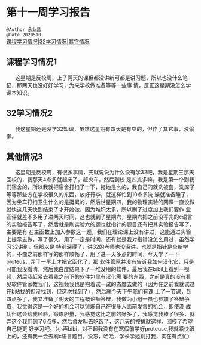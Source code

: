 # 第十一周学习报告  
`@Author 余业昌`  
`@Date 2020510`  
[课程学习情况](#1)|[32学习情况](#2)|[其它情况](#3)


## <a id='1'>课程学习情况1</a> 
&nbsp;&nbsp;&nbsp;&nbsp;&nbsp;&nbsp;这星期是反校周，上了两天的课但都没讲新可都是讲习题，所以也没什么笔记，那两天也没好好学习，为来学校做准备等等一些事
情，反正这星期没怎么学课本知识。

## <a id='2'>32学习情况2</a> 
&nbsp;&nbsp;&nbsp;&nbsp;&nbsp;&nbsp;我这星期还是没学32知识，虽然这星期有四天是有空的，但作了其它事，没偷懒。

## <a id='3'>其他情况3</a> 
&nbsp;&nbsp;&nbsp;&nbsp;&nbsp;&nbsp;这星期是反校周，有很多事情，先就说说为什么没有学32吧，我是星期三那天回校的，我那天4点多就起床了，赶火车，然后到校
是四点多嘛，我是第一个到我们宿舍的，所以我就把宿舍打扫了一下，拖地是么的，我自己的就洗被套，洗席子等等那些方在学校很久的东西，放好行李，就这样忙到10点多洗
澡就准备睡了，因为坐车打扫卫生什么的是挺累的，然后世星期四，我的物理实验的网课一直没做就快这几天快到结束了才开始做，因为堆积太多，所以刷了进度加上我们要作
业互评就差不多用了进两天时间，这也就到了星期六，星期六把之前没写完的c语言的实验报告写了，然后就是刷实验六的题也就指针的题目还有把其实验报告写了，主要是有
在主函数上加入参数这一题，我们在理论课上没有讲过，这能通过实验上提示去做，写了很久，用了一定是时间，还有就是我对指针没怎么用过，虽然学习32讲到，但那以是
特别深得了，讲32的老师也没深讲，也就是指针是全新学的，不像之前那样写的那样顺畅了，用了进一天多点的时间，今天学了一下proteus，弄了一早上才把它函化了，那
软件管家并没有告诉我如何汉化它，只是可能我没看清，然后我白度结果下了一堆没用的软件，最后我在bibil上看到一视频，然后我赶紧去看我之前下的软件包里有汉化需
要的东西，之前是真的没有看见软件管家教我们，这视频我也是抱着试一试的态度去做的（因为在之前我就试过在b站找的但没找到，但这次找到了），然后就今天下午我们有课
上了一节课，到四点多了，我又准备了明天的工程概论额答辩，我做为小组一员也参加了答辩争取，我觉得这是一个好的机会可以锻炼自己在很多人面前发言的机会，即使没
成功但这会给我经验，锻炼胆量，我感觉这比之前的好多了，我感觉我棒了很多，就弄这个我们到了6点多，然后舍友叫去吃饭了，这几天的按排就这样，回校了希望自己能更
好学习吧。（小声bibi，对不起我没有在寒假前学好proteuse,我就紧快跟上的，还有我一会去刷c语言题目，没忘，哈哈，学长学姐别打我，实在有点忙）

